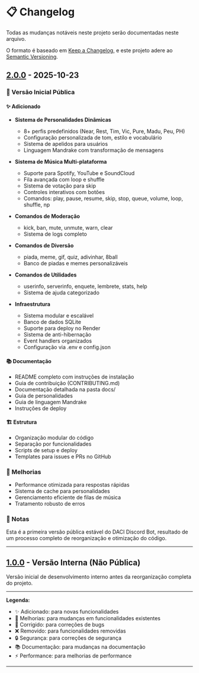 # 📋 Changelog

Todas as mudanças notáveis neste projeto serão documentadas neste arquivo.

O formato é baseado em [Keep a Changelog](https://keepachangelog.com/pt-BR/1.0.0/),
e este projeto adere ao [Semantic Versioning](https://semver.org/lang/pt-BR/).

## [2.0.0] - 2025-10-23

### 🎉 Versão Inicial Pública

#### ✨ Adicionado
- **Sistema de Personalidades Dinâmicas**
  - 8+ perfis predefinidos (Near, Rest, Tim, Vic, Pure, Madu, Peu, PH)
  - Configuração personalizada de tom, estilo e vocabulário
  - Sistema de apelidos para usuários
  - Linguagem Mandrake com transformação de mensagens

- **Sistema de Música Multi-plataforma**
  - Suporte para Spotify, YouTube e SoundCloud
  - Fila avançada com loop e shuffle
  - Sistema de votação para skip
  - Controles interativos com botões
  - Comandos: play, pause, resume, skip, stop, queue, volume, loop, shuffle, np

- **Comandos de Moderação**
  - kick, ban, mute, unmute, warn, clear
  - Sistema de logs completo

- **Comandos de Diversão**
  - piada, meme, gif, quiz, adivinhar, 8ball
  - Banco de piadas e memes personalizáveis

- **Comandos de Utilidades**
  - userinfo, serverinfo, enquete, lembrete, stats, help
  - Sistema de ajuda categorizado

- **Infraestrutura**
  - Sistema modular e escalável
  - Banco de dados SQLite
  - Suporte para deploy no Render
  - Sistema de anti-hibernação
  - Event handlers organizados
  - Configuração via .env e config.json

#### 📚 Documentação
- README completo com instruções de instalação
- Guia de contribuição (CONTRIBUTING.md)
- Documentação detalhada na pasta docs/
- Guia de personalidades
- Guia de linguagem Mandrake
- Instruções de deploy

#### 🏗️ Estrutura
- Organização modular do código
- Separação por funcionalidades
- Scripts de setup e deploy
- Templates para issues e PRs no GitHub

### 🔧 Melhorias
- Performance otimizada para respostas rápidas
- Sistema de cache para personalidades
- Gerenciamento eficiente de filas de música
- Tratamento robusto de erros

### 📌 Notas
Esta é a primeira versão pública estável do DACI Discord Bot, resultado de um processo completo de reorganização e otimização do código.

---

## [1.0.0] - Versão Interna (Não Pública)

Versão inicial de desenvolvimento interno antes da reorganização completa do projeto.

---

**Legenda:**
- ✨ Adicionado: para novas funcionalidades
- 🔧 Melhorias: para mudanças em funcionalidades existentes
- 🐛 Corrigido: para correções de bugs
- ❌ Removido: para funcionalidades removidas
- 🔒 Segurança: para correções de segurança
- 📚 Documentação: para mudanças na documentação
- ⚡ Performance: para melhorias de performance

---

[2.0.0]: https://github.com/seu-usuario/daci-discord-bot/releases/tag/v2.0.0
[1.0.0]: https://github.com/seu-usuario/daci-discord-bot/releases/tag/v1.0.0

